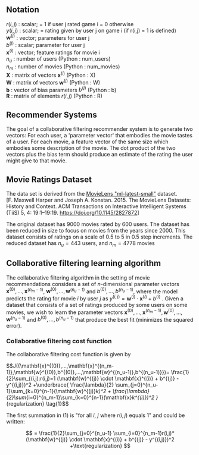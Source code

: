 ## Notation  
  
$r(i,j)$  :  scalar; = 1 if user j rated game i = 0 otherwise                          
$y(i,j)$  :  scalar; = rating given by user j on game i (if r(i,j) = 1 is defined)	  
$\mathbf{w}^{(j)}$ : vector; parameters for user j                                   
$b^{(j)}$  :  scalar; parameter for user j                                          
$\mathbf{x}^{(i)}$  :  vector; feature ratings for movie i                          
$n_u$  :  number of users  (Python : num_users)  
$n_m$  :  number of movies (Python : num_movies)  
$\mathbf{X}$  :   matrix of vectors $\mathbf{x}^{(i)}$  (Python : X)      
$\mathbf{W}$  :  matrix of vectors $\mathbf{w}^{(j)}$  (Python : W)  
$\mathbf{b}$  :  vector of bias parameters $b^{(j)}$   (Python : b)    
$\mathbf{R}$  :  matrix of elements $r(i,j)$   (Python : R)  
  
  
## Recommender Systems  
  
The goal of a collaborative filtering recommender system is to generate two vectors: For each user, a 'parameter vector' that embodies the movie tastes of a user. For each movie, a feature vector of the same size which embodies some description of the movie. The dot product of the two vectors plus the bias term should produce an estimate of the rating the user might give to that movie.
  
  
## Movie Ratings Dataset  
  
The data set is derived from the [MovieLens "ml-latest-small"](https://grouplens.org/datasets/movielens/latest/) dataset.   
[F. Maxwell Harper and Joseph A. Konstan. 2015. The MovieLens Datasets: History and Context. ACM Transactions on Interactive Intelligent Systems (TiiS) 5, 4: 19:1–19:19. <https://doi.org/10.1145/2827872>]

The original dataset has  9000 movies rated by 600 users. The dataset has been reduced in size to focus on movies from the years since 2000. This dataset consists of ratings on a scale of 0.5 to 5 in 0.5 step increments. The reduced dataset has $n_u = 443$ users, and $n_m= 4778$ movies  
  
  
## Collaborative filtering learning algorithm  
  
The collaborative filtering algorithm in the setting of movie
recommendations considers a set of $n$-dimensional parameter vectors
$\mathbf{x}^{(0)},...,\mathbf{x}^{(n_m-1)}$, $\mathbf{w}^{(0)},...,\mathbf{w}^{(n_u-1)}$ and $b^{(0)},...,b^{(n_u-1)}$, where the
model predicts the rating for movie $i$ by user $j$ as
$y^{(i,j)} = \mathbf{w}^{(j)}\cdot \mathbf{x}^{(i)} + b^{(i)}$ . Given a dataset that consists of
a set of ratings produced by some users on some movies, we wish to
learn the parameter vectors $\mathbf{x}^{(0)},...,\mathbf{x}^{(n_m-1)}, \mathbf{w}^{(0)},...,\mathbf{w}^{(n_u-1)}$  and $b^{(0)},...,b^{(n_u-1)}$ that produce the best fit (minimizes the squared error).  
  
  
### Collaborative filtering cost function  
  
The collaborative filtering cost function is given by  

$$J({\mathbf{x}^{(0)},...,\mathbf{x}^{(n_m-1)},\mathbf{w}^{(0)},b^{(0)},...,\mathbf{w}^{(n_u-1)},b^{(n_u-1)}})= \frac{1}{2}\sum_{(i,j):r(i,j)=1 (\mathbf{w}^{(j)} \cdot \mathbf{x}^{(i)} + b^{(j)} - y^{(i,j)})^2 +\underbrace{ \frac{\lambda}{2} \sum_{j=0}^{n_u-1}\sum_{k=0}^{n-1}(\mathbf{w}^{(j)}_k)^2 + \frac{\lambda}{2}\sum_{i=0}^{n_m-1}\sum_{k=0}^{n-1}(\mathbf{x}_k^{(i)})^2 }_{regularization} \tag{1}$$

The first summation in (1) is "for all $i$, $j$ where $r(i,j)$ equals $1$" and could be written:

$$ = \frac{1}{2}\sum_{j=0}^{n_u-1} \sum_{i=0}^{n_m-1}r(i,j)*(\mathbf{w}^{(j)} \cdot \mathbf{x}^{(i)} + b^{(j)} - y^{(i,j)})^2 +\text{regularization} $$

